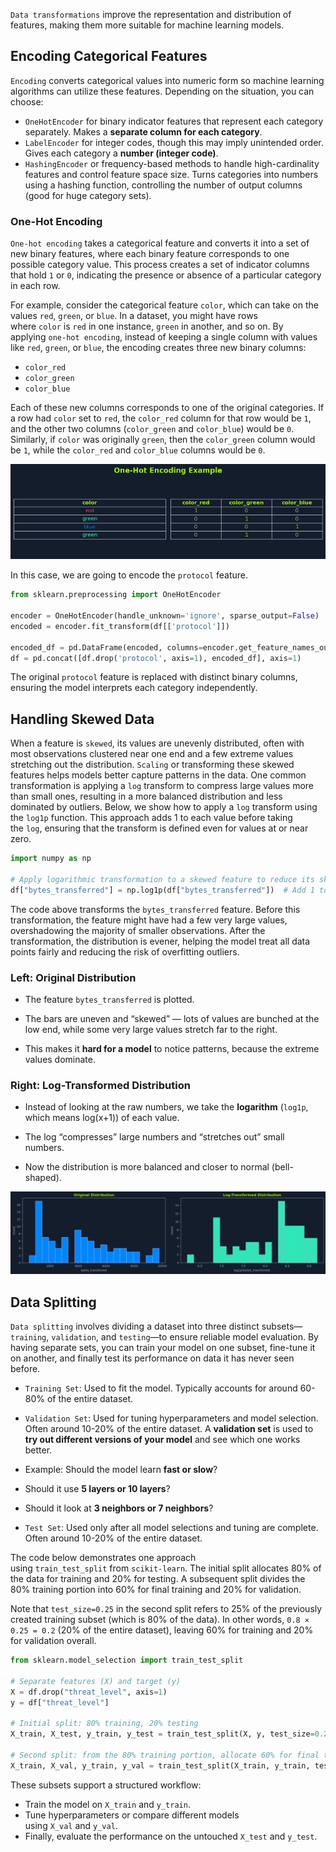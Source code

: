 `Data transformations` improve the representation and distribution of features, making them more suitable for machine learning models.
## Encoding Categorical Features

`Encoding` converts categorical values into numeric form so machine learning algorithms can utilize these features. Depending on the situation, you can choose:

- `OneHotEncoder` for binary indicator features that represent each category separately. Makes a **separate column for each category**.
- `LabelEncoder` for integer codes, though this may imply unintended order. Gives each category a **number (integer code)**.
- `HashingEncoder` or frequency-based methods to handle high-cardinality features and control feature space size. Turns categories into numbers using a hashing function, controlling the number of output columns (good for huge category sets).

### One-Hot Encoding
`One-hot encoding` takes a categorical feature and converts it into a set of new binary features, where each binary feature corresponds to one possible category value. This process creates a set of indicator columns that hold `1` or `0`, indicating the presence or absence of a particular category in each row.

For example, consider the categorical feature `color`, which can take on the values `red`, `green`, or `blue`. In a dataset, you might have rows where `color` is `red` in one instance, `green` in another, and so on. By applying `one-hot encoding`, instead of keeping a single column with values like `red`, `green`, or `blue`, the encoding creates three new binary columns:

- `color_red`
- `color_green`
- `color_blue`

Each of these new columns corresponds to one of the original categories. If a row had `color` set to `red`, the `color_red` column for that row would be `1`, and the other two columns (`color_green` and `color_blue`) would be `0`. Similarly, if `color` was originally `green`, then the `color_green` column would be `1`, while the `color_red` and `color_blue` columns would be `0`.

![](attachments/Pasted%20image%2020250822153436.png)

In this case, we are going to encode the `protocol` feature.

```python
from sklearn.preprocessing import OneHotEncoder

encoder = OneHotEncoder(handle_unknown='ignore', sparse_output=False)
encoded = encoder.fit_transform(df[['protocol']])

encoded_df = pd.DataFrame(encoded, columns=encoder.get_feature_names_out(['protocol']))
df = pd.concat([df.drop('protocol', axis=1), encoded_df], axis=1)
```

The original `protocol` feature is replaced with distinct binary columns, ensuring the model interprets each category independently.

## Handling Skewed Data
When a feature is `skewed`, its values are unevenly distributed, often with most observations clustered near one end and a few extreme values stretching out the distribution.
`Scaling` or transforming these skewed features helps models better capture patterns in the data. One common transformation is applying a `log` transform to compress large values more than small ones, resulting in a more balanced distribution and less dominated by outliers.
Below, we show how to apply a `log` transform using the `log1p` function. This approach adds 1 to each value before taking the `log`, ensuring that the transform is defined even for values at or near zero.

```python
import numpy as np

# Apply logarithmic transformation to a skewed feature to reduce its skewness
df["bytes_transferred"] = np.log1p(df["bytes_transferred"])  # Add 1 to avoid log(0)
```

The code above transforms the `bytes_transferred` feature. Before this transformation, the feature might have had a few very large values, overshadowing the majority of smaller observations. After the transformation, the distribution is evener, helping the model treat all data points fairly and reducing the risk of overfitting outliers.

### Left: Original Distribution

- The feature `bytes_transferred` is plotted.
    
- The bars are uneven and “skewed” — lots of values are bunched at the low end, while some very large values stretch far to the right.
    
- This makes it **hard for a model** to notice patterns, because the extreme values dominate.

### Right: Log-Transformed Distribution

- Instead of looking at the raw numbers, we take the **logarithm** (`log1p`, which means log(x+1)) of each value.
    
- The log “compresses” large numbers and “stretches out” small numbers.
    
- Now the distribution is more balanced and closer to normal (bell-shaped).

![](attachments/Pasted%20image%2020250822155216.png)
## Data Splitting

`Data splitting` involves dividing a dataset into three distinct subsets—`training`, `validation`, and `testing`—to ensure reliable model evaluation. By having separate sets, you can train your model on one subset, fine-tune it on another, and finally test its performance on data it has never seen before.

- `Training Set`: Used to fit the model. Typically accounts for around 60-80% of the entire dataset.
- `Validation Set`: Used for tuning hyperparameters and model selection. Often around 10-20% of the entire dataset.
A **validation set** is used to **try out different versions of your model** and see which one works better.

- Example: Should the model learn **fast or slow**?
    
- Should it use **5 layers or 10 layers**?
    
- Should it look at **3 neighbors or 7 neighbors**?

- `Test Set`: Used only after all model selections and tuning are complete. Often around 10-20% of the entire dataset.

The code below demonstrates one approach using `train_test_split` from `scikit-learn`. The initial split allocates 80% of the data for training and 20% for testing. A subsequent split divides the 80% training portion into 60% for final training and 20% for validation.

Note that `test_size=0.25` in the second split refers to 25% of the previously created training subset (which is 80% of the data). In other words, `0.8 × 0.25 = 0.2` (20% of the entire dataset), leaving 60% for training and 20% for validation overall.

```python
from sklearn.model_selection import train_test_split

# Separate features (X) and target (y)
X = df.drop("threat_level", axis=1)
y = df["threat_level"]

# Initial split: 80% training, 20% testing
X_train, X_test, y_train, y_test = train_test_split(X, y, test_size=0.2, random_state=1337)

# Second split: from the 80% training portion, allocate 60% for final training and 20% for validation
X_train, X_val, y_train, y_val = train_test_split(X_train, y_train, test_size=0.25, random_state=1337)
```

These subsets support a structured workflow:

- Train the model on `X_train` and `y_train`.
- Tune hyperparameters or compare different models using `X_val` and `y_val`.
- Finally, evaluate the performance on the untouched `X_test` and `y_test`.



